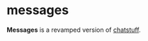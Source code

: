 # messages
**Messages** is a revamped version of [chatstuff](https://github.com/LastCleanShirt/chatstuff).